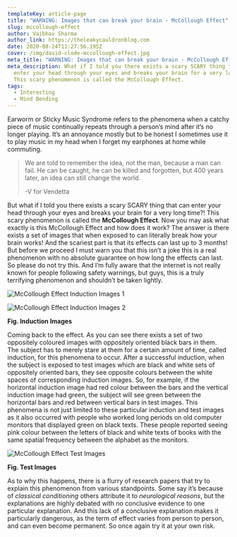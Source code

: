 ```yaml
---
templateKey: article-page
title: "WARNING: Images that can break your brain - McCollough Effect"
slug: mccollough-effect
author: Vaibhav Sharma
author_link: https://theleakycauldronblog.com
date: 2020-08-24T11:27:56.195Z
cover: /img/david-clode-mccollough-effect.jpg
meta_title: "WARNING: Images that can break your brain - McCollough Effect"
meta_description: What if I told you there exists a scary SCARY thing that can
  enter your head through your eyes and breaks your brain for a very long time?!
  This scary phenomenon is called the McCollough Effect.
tags:
  - Interesting
  - Mind Bending
---
```

Earworm or Sticky Music Syndrome refers to the phenomena when a catchy piece of music continually repeats through a person’s mind after it’s no longer playing. It’s an annoyance mostly but to be honest I sometimes use it to play music in my head when I forget my earphones at home while commuting.

> We are told to remember the idea, not the man, because a man can fail. He can be caught, he can be killed and forgotten, but 400 years later, an idea can still change the world.
>
> \-V for Vendetta

But what if I told you there exists a scary SCARY thing that can enter your head through your eyes and breaks your brain for a very long time?! This scary phenomenon is called the **McCollough Effect**. Now you may ask what exactly is this McCollough Effect and how does it work? The answer is there exists a set of images that when exposed to can literally break how your brain works! And the scariest part is that its effects can last up to 3 months! But before we proceed I must warn you that this isn’t a joke this is a real phenomenon with no absolute guarantee on how long the effects can last. So please do not try this. And I’m fully aware that the internet is not really known for people following safety warnings, but guys, this is a truly terrifying phenomenon and shouldn’t be taken lightly.

![McCollough Effect Induction Images 1](https://lh4.googleusercontent.com/CF-fJB0SgfchuR74WPP8VovaPbhLyYNbSoNg9yR1tW7UiM_JzkcOlI6Cl9PK7mQos1VHYrNuZc-VuBVLtwXPvMcbHNFxhQ72o2F6nOcdhE7QlxlU5_UBpBXDuwNrt08_8wq6M7UL "McCollough Effect Induction Images 1")

![McCollough Effect Induction Images 2](https://lh6.googleusercontent.com/rcLWHB5AXVvOZBcg0huINYaVGT5vqEu4Oy4RZNf4EGCq3iGAjWsD87fgsvfafwyaOd7tvl07m1UkKIta6W0nhzemPWO8T_cfSlHB7qPhCZ7MTVaapKcDQ_wAXoXMzod6GDwrmLIe "McCollough Effect Induction Images 2")

**Fig. Induction Images**

Coming back to the effect. As you can see there exists a set of two oppositely coloured images with oppositely oriented black bars in them. The subject has to merely stare at them for a certain amount of time, called induction, for this phenomena to occur. After a successful induction, when the subject is exposed to test images which are black and white sets of oppositely oriented bars, they see opposite colours between the white spaces of corresponding induction images. So, for example, if the horizontal induction image had red colour between the bars and the vertical induction image had green, the subject will see green between the horizontal bars and red between vertical bars in test images. This phenomena is not just limited to these particular induction and test images as it also occurred with people who worked long periods on old computer monitors that displayed green on black texts. These people reported seeing pink colour between the letters of black and white texts of books with the same spatial frequency between the alphabet as the monitors.

![McCollough Effect Test Images](https://lh3.googleusercontent.com/6_oEQb67vihz0NNHl1tOwcVDLDarfDpC8lLFuuVCa7fjBgGtH-bHVKDkWHLZjTPpgEuiG9U85kz9HS9cy29FEcAmuYXk1xfnFdXyK9C21OclNkXLgqFzQgffu6JHODC_tyZEJZr7 "McCollough Effect Test Images")

**Fig. Test Images**

As to why this happens, there is a flurry of research papers that try to explain this phenomenon from various standpoints. Some say it’s because of *classical conditioning* others attribute it to *neurological reasons*, but the explanations are highly debated with no conclusive evidence to one particular explanation. And this lack of a conclusive explanation makes it particularly dangerous, as the term of effect varies from person to person, and can even become permanent. So once again try it at your own risk.